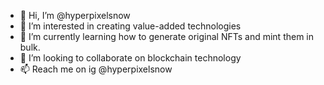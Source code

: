 - 👋 Hi, I’m @hyperpixelsnow
- 👀 I’m interested in creating value-added technologies
- 🌱 I’m currently learning how to generate original NFTs and mint them in bulk. 
- 💞️ I’m looking to collaborate on blockchain technology
- 📫 Reach me on ig @hyperpixelsnow

<!---
hyperpixelsnow/hyperpixelsnow is a ✨ special ✨ repository because its `README.md` (this file) appears on your GitHub profile.
You can click the Preview link to take a look at your changes.
--->
